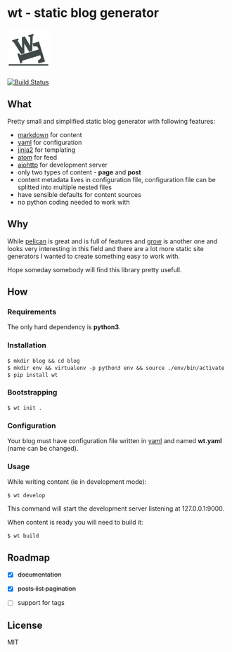 # wt - static blog generator

![Logo](misc/logo96.png)

[![Build Status](https://travis-ci.org/ysegorov/wt.svg?branch=master)](https://travis-ci.org/ysegorov/wt)


## What

Pretty small and simplified static blog generator with following features:

- [markdown][markdown] for content
- [yaml][yaml] for configuration
- [jinja2][jinja2] for templating
- [atom][atom] for feed
- [aiohttp][aiohttp] for development server
- only two types of content - **page** and **post**
- content metadata lives in configuration file, configuration file can be
  splitted into multiple nested files
- have sensible defaults for content sources
- no python coding needed to work with


## Why

While [pelican][pelican] is great and is full of features and [grow][grow] is
another one and looks very interesting in this field and there are a lot more
static site generators I wanted to create something easy to work with.

Hope someday somebody will find this library pretty usefull.


## How

### Requirements

The only hard dependency is **python3**.

### Installation

```shell
$ mkdir blog && cd blog
$ mkdir env && virtualenv -p python3 env && source ./env/bin/activate
$ pip install wt

```

### Bootstrapping

```shell
$ wt init .

```

### Configuration

Your blog must have configuration file written in [yaml][yaml] and named
**wt.yaml** (name can be changed).

### Usage

While writing content (ie in development mode):

```shell
$ wt develop

```

This command will start the development server listening at 127.0.0.1:9000.

When content is ready you will need to build it:

```shell
$ wt build

```


## Roadmap

- [x] ~~documentation~~
- [x] ~~posts list pagination~~
- [ ] support for tags


## License

MIT


[markdown]: http://daringfireball.net/projects/markdown/
[yaml]: http://yaml.org/
[jinja2]: http://jinja.pocoo.org/
[atom]: https://en.wikipedia.org/wiki/Atom_(standard)
[aiohttp]: http://aiohttp.readthedocs.io/en/stable/
[pelican]: http://docs.getpelican.com/
[grow]: https://grow.io/
